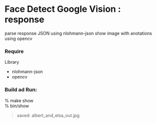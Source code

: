 Face Detect Google Vision : response
===============

parse response JSON using  nlohmann-json
show image with anotations using opencv

### Require
Library  
- nlohmann-json
- opencv

### Build ad Run:
% make show  
% bin/show  
> saved: albert_and_elsa_out.jpg

